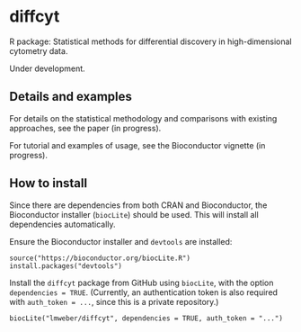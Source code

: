 # diffcyt

R package: Statistical methods for differential discovery in high-dimensional cytometry data.

Under development.



## Details and examples

For details on the statistical methodology and comparisons with existing approaches, see the paper (in progress).

For tutorial and examples of usage, see the Bioconductor vignette (in progress).



## How to install

Since there are dependencies from both CRAN and Bioconductor, the Bioconductor installer (`biocLite`) should be used. This will install all dependencies automatically.

Ensure the Bioconductor installer and `devtools` are installed:

```{r}
source("https://bioconductor.org/biocLite.R")
install.packages("devtools")
```

Install the `diffcyt` package from GitHub using `biocLite`, with the option `dependencies = TRUE`. (Currently, an authentication token is also required with `auth_token = ...`, since this is a private repository.)

```{r}
biocLite("lmweber/diffcyt", dependencies = TRUE, auth_token = "...")
```


